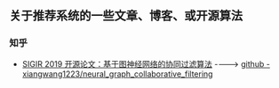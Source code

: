 ## 关于推荐系统的一些文章、博客、或开源算法

### 知乎

- [SIGIR 2019 开源论文：基于图神经网络的协同过滤算法](https://zhuanlan.zhihu.com/p/83530181) ----> [github - xiangwang1223/neural_graph_collaborative_filtering](https://github.com/xiangwang1223/neural_graph_collaborative_filtering)
